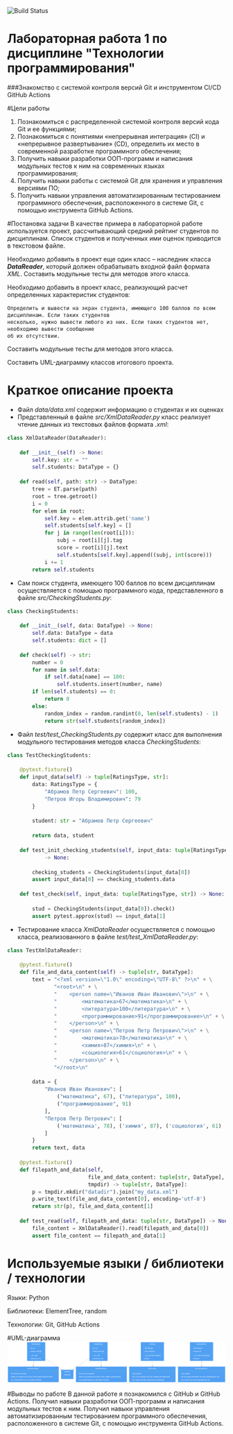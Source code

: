 ![Build Status](https://github.com/Krivabokov/PTLab1/actions/workflows/github-actions-testing.yml/badge.svg)

# Лабораторная работа 1 по дисциплине "Технологии программирования"

###Знакомство с системой контроля версий Git и инструментом CI/CD GitHub Actions

#Цели работы
1. Познакомиться c распределенной системой контроля версий кода Git и ее функциями;
2. Познакомиться с понятиями «непрерывная интеграция» (CI) и «непрерывное развертывание»
(CD), определить их место в современной разработке программного обеспечения;
3. Получить навыки разработки ООП-программ и написания модульных тестов к ним на
современных языках программирования;
4. Получить навыки работы с системой Git для хранения и управления версиями ПО;
5. Получить навыки управления автоматизированным тестированием программного обеспечения,
расположенного в системе Git, с помощью инструмента GitHub Actions.

#Постановка задачи
В качестве примера в лабораторной работе используется проект, рассчитывающий средний
рейтинг студентов по дисциплинам. Список студентов и полученных ими оценок приводится в
текстовом файле.

Необходимо добавить в проект еще один класс – наследник класса ***DataReader***, который должен
обрабатывать входной файл формата *XML*. Составить модульные тесты для методов этого класса.

Необходимо добавить в проект класс, реализующий расчет определенных характеристик студентов:

    Определить и вывести на экран студента, имеющего 100 баллов по всем дисциплинам. Если таких студентов
    несколько, нужно вывести любого из них. Если таких студентов нет, необходимо вывести сообщение 
    об их отсутствии.

Составить модульные тесты для методов этого класса.

Составить UML-диаграмму классов итогового проекта.

# Краткое описание проекта
- Файл *data/data.xml* содержит информацию о студентах и их оценках
- Представленный в файле *src/XmlDataReader.py* класс реализует чтение данных из
текстовых файлов формата *.xml*:
```python
class XmlDataReader(DataReader):

    def __init__(self) -> None:
        self.key: str = ""
        self.students: DataType = {}

    def read(self, path: str) -> DataType:
        tree = ET.parse(path)
        root = tree.getroot()
        i = 0
        for elem in root:
            self.key = elem.attrib.get('name')
            self.students[self.key] = []
            for j in range(len(root[i])):
                subj = root[i][j].tag
                score = root[i][j].text
                self.students[self.key].append((subj, int(score)))
            i += 1
        return self.students
```
- Сам поиск студента, имеющего 100 баллов по всем дисциплинам осуществляется с помощью программного кода, представленного в
файле *src/CheckingStudents.py*:
```python
class CheckingStudents:

    def __init__(self, data: DataType) -> None:
        self.data: DataType = data
        self.students: dict = []

    def check(self) -> str:
        number = 0
        for name in self.data:
            if self.data[name] == 100:
                self.students.insert(number, name)
        if len(self.students) == 0:
            return 0
        else:
            random_index = random.randint(0, len(self.students) - 1)
            return str(self.students[random_index])
```
- Файл *test/test_CheckingStudents.py* содержит класс для выполнения модульного тестирования
методов класса *CheckingStudents*:
```python
class TestCheckingStudents:

    @pytest.fixture()
    def input_data(self) -> tuple[RatingsType, str]:
        data: RatingsType = {
            "Абрамов Петр Сергеевич": 100,
            "Петров Игорь Владимирович": 79
        }

        student: str = "Абрамов Петр Сергеевич"

        return data, student

    def test_init_checking_students(self, input_data: tuple[RatingsType, str])\
            -> None:

        checking_students = CheckingStudents(input_data[0])
        assert input_data[0] == checking_students.data

    def test_check(self, input_data: tuple[RatingsType, str]) -> None:

        stud = CheckingStudents(input_data[0]).check()
        assert pytest.approx(stud) == input_data[1]
```
- Тестирование класса *XmlDataReader* осуществляется с помощью класса, реализованного в
файле *test/test_XmlDataReader.py*:
```python
class TestXmlDataReader:

    @pytest.fixture()
    def file_and_data_content(self) -> tuple[str, DataType]:
        text = "<?xml version=\"1.0\" encoding=\"UTF-8\" ?>\n" + \
               "<root>\n" + \
               "    <person name=\"Иванов Иван Иванович\">\n" + \
               "        <математика>67</математика>\n" + \
               "        <литература>100</литература>\n" + \
               "        <программирование>91</программирование>\n" + \
               "    </person>\n" + \
               "    <person name=\"Петров Петр Петрович\">\n" + \
               "        <математика>78</математика>\n" + \
               "        <химия>87</химия>\n" + \
               "        <социология>61</социология>\n" + \
               "    </person>\n" + \
               "</root>\n"

        data = {
            "Иванов Иван Иванович": [
                ("математика", 67), ("литература", 100),
                ("программирование", 91)
            ],
            "Петров Петр Петрович": [
                ('математика', 78), ('химия', 87), ('социология', 61)
            ]
        }
        return text, data

    @pytest.fixture()
    def filepath_and_data(self,
                          file_and_data_content: tuple[str, DataType],
                          tmpdir) -> tuple[str, DataType]:
        p = tmpdir.mkdir("datadir").join("my_data.xml")
        p.write_text(file_and_data_content[0], encoding='utf-8')
        return str(p), file_and_data_content[1]

    def test_read(self, filepath_and_data: tuple[str, DataType]) -> None:
        file_content = XmlDataReader().read(filepath_and_data[0])
        assert file_content == filepath_and_data[1]
```

# Используемые языки / библиотеки / технологии
Языки: Python

Библиотеки: ElementTree, random

Технологии: Git, GitHub Actions

#UML-диаграмма
![UMLDiagram](diagram.png)

#Выводы по работе
В данной работе я познакомился с GitHub и GitHub Actions. Получил навыки разработки ООП-программ и написания модульных
тестов к ним. Получил навыки управления автоматизированным тестированием программного обеспечения, расположенного в 
системе Git, с помощью инструмента GitHub Actions.